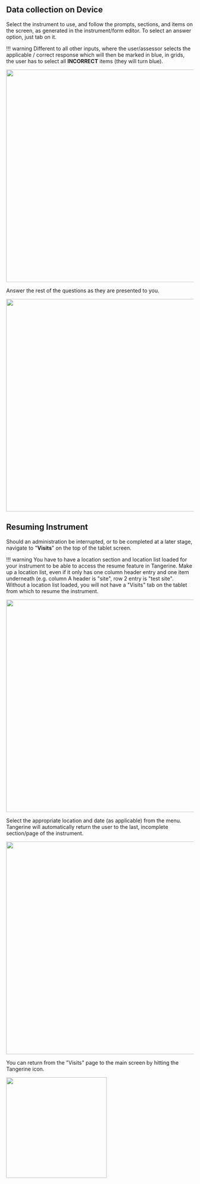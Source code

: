 Data collection on Device
--------------------------

Select the instrument to use, and follow the prompts, sections, and
items on the screen, as generated in the instrument/form editor. To
select an answer option, just tab on it.

!!! warning 
    Different to all other inputs, where the user/assessor selects the applicable / correct response which will then be marked in blue, in grids, the user has to select all **INCORRECT** items (they will turn blue).

<img src="./media/image92.png" width="570">

Answer the rest of the questions as they are presented to you.

<img src="./media/image93.png" width="570">


Resuming Instrument
-------------------

Should an administration be interrupted, or to be completed at a later
stage, navigate to "**Visits**" on the top of the tablet screen.

!!! warning 
    You have to have a location section and location list loaded for your instrument to be able to access the resume feature in Tangerine. Make up a location list, even if it only has one column header entry and one item underneath (e.g. column A header is "site", row 2 entry is "test site". Without a location list loaded, you will not have a "Visits" tab on the tablet from which to resume the instrument.


<img src="./media/image94.png" width="570">


Select the appropriate location and date (as applicable) from the menu. Tangerine will automatically return the user to the last, incomplete section/page of the instrument.

<img src="./media/image95.png" width="570">



You can return from the "Visits" page to the main screen by hitting the
Tangerine icon.

<img src="./media/image83.png" width="270">
